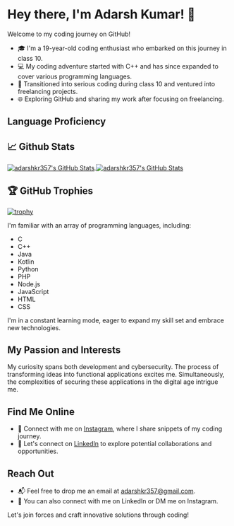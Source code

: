 # Hey there, I'm Adarsh Kumar! 👋

Welcome to my coding journey on GitHub!

- 🎓 I'm a 19-year-old coding enthusiast who embarked on this journey in class 10.
- 💻 My coding adventure started with C++ and has since expanded to cover various programming languages.
- 🚀 Transitioned into serious coding during class 10 and ventured into freelancing projects.
- 🌐 Exploring GitHub and sharing my work after focusing on freelancing.

## Language Proficiency

## &#x1f4c8; Github Stats

<a href="https://github.com/adarshkr357/adarshkr357">
  <img align="center" src="https://github-readme-stats.vercel.app/api/top-langs/?username=adarshkr357&show_icons=true&line_height=27&count_private=true&theme=radical" alt="adarshkr357's GitHub Stats" />
</a>

<a href="https://github.com/adarshkr357/adarshkr357">
  <img align="center" src="https://github-readme-stats.vercel.app/api?username=adarshkr357&show_icons=true&line_height=27&count_private=true&theme=radical" alt="adarshkr357's GitHub Stats" />
</a>

## 🏆 GitHub Trophies

[![trophy](https://github-profile-trophy.vercel.app/?username=adarshkr357&theme=dracula)](https://github.com/ryo-ma/github-profile-trophy)

I'm familiar with an array of programming languages, including:
- C
- C++
- Java
- Kotlin
- Python
- PHP
- Node.js
- JavaScript
- HTML
- CSS

I'm in a constant learning mode, eager to expand my skill set and embrace new technologies.

## My Passion and Interests

My curiosity spans both development and cybersecurity. The process of transforming ideas into functional applications excites me. Simultaneously, the complexities of securing these applications in the digital age intrigue me.

## Find Me Online

- 📸 Connect with me on [Instagram](https://instagram.com/AdarshKr753), where I share snippets of my coding journey.
- 💼 Let's connect on [LinkedIn](https://www.linkedin.com/in/Adarsh-Kumar-7b0898285) to explore potential collaborations and opportunities.

## Reach Out

- 📬 Feel free to drop me an email at adarshkr357@gmail.com.
- 📱 You can also connect with me on LinkedIn or DM me on Instagram.

Let's join forces and craft innovative solutions through coding!
